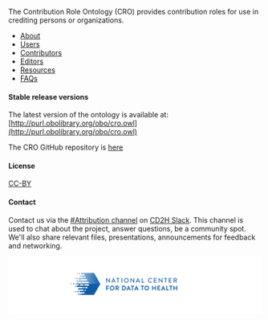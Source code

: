 The Contribution Role Ontology (CRO) provides contribution roles for use in crediting persons or organizations. 

- [About](pages/about.md)
- [Users](pages/users.md)
- [Contributors](pages/contributors.md)
- [Editors](pages/editors.md)
- [Resources](pages/resources.md)
- [FAQs](pages/faqs.md)

#### Stable release versions
The latest version of the ontology is available at: [http://purl.obolibrary.org/obo/cro.owl](http://purl.obolibrary.org/obo/cro.owl)  

The CRO GitHub repository is [here](https://github.com/data2health/contributor-role-ontology#relevant-publications-and-scholarly-products)

#### License
[CC-BY](https://creativecommons.org/licenses/by/2.0/)

#### Contact
Contact us via the [#Attribution channel](https://cd2h.slack.com/messages/CE75A2EF3) on [CD2H Slack](https://cd2h.slack.com/?redir=%2Fmessages). This channel is used to chat about the project, answer questions, be a community spot. We'll also share relevant files, presentations, announcements for feedback and networking.

![](./images/CD2H-logo-01.png)
